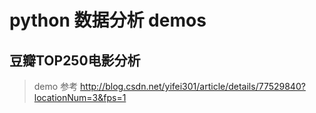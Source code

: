 # python 数据分析 demos

## 豆瓣TOP250电影分析
> demo 参考 http://blog.csdn.net/yifei301/article/details/77529840?locationNum=3&fps=1